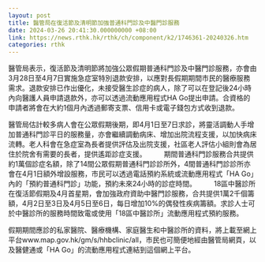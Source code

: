 ```yaml
---
layout: post
title: 醫管局在復活節及清明節加強普通科門診及中醫門診服務
date: 2024-03-26 20:41:30.000000000 +08:00
link: https://news.rthk.hk/rthk/ch/component/k2/1746361-20240326.htm
categories: rthk
---
```


醫管局表示，復活節及清明節將加強公眾假期普通科門診及中醫門診服務，亦會由3月28日至4月7日實施急症室特別退款安排，以應對長假期期間市民的醫療服務需求。退款安排已作出優化，未接受醫生診症的病人，除了可以在登記後24小時內向醫護人員申請退款外，亦可以透過流動應用程式HA Go提出申請。合資格的申請者將會在大約1個月內透過郵寄支票、信用卡或電子錢包方式收到退款。

醫管局估計較多病人會在公眾假期後期，即4月1日至7日求診，將靈活調動人手增加普通科門診平日的服務量，亦會繼續調動病床、增加出院流程支援，以加快病床流轉。老人科會在急症室為長者提供評估及出院支援，社區老人評估小組則會為居住於院舍有需要的長者，提供遙距診症支援。
　　 
期間普通科門診服務合共提供約1萬個診症名額，除了14間公眾假期普通科門診診所外，4間普通科門診診所亦會在4月1日額外增設服務，市民可以透過電話預約系統或流動應用程式「HA Go」內的「預約普通科門診」功能，預約未來24小時的診症時間。
　　 
18區中醫診所在復活節假期及4月首星期，會加強政府資助中醫門診服務，合共提供1萬2千個籌額，4月2日至3日及4月5日至6日，每日增加10%的偶發性疾病籌額。求診人士可於中醫診所的服務時間致電或使用「18區中醫診所」流動應用程式預約服務。
 
假期期間應診的私家醫院、醫療機構、家庭醫生和中醫診所的資料，將上載至網上平台www.map.gov.hk/gm/s/hhbclinic/all，巿民也可簡便地經由醫管局網頁，以及醫健通或「HA Go」的流動應用程式連結到這個網上平台。

